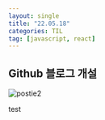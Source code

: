 ```yaml
---
layout: single
title: "22.05.18"
categories: TIL
tag: [javascript, react]
---
```


## Github 블로그 개설

<img src="/Users/changkeunji/Documents/coding/ChangKeunJi.github.io/images/2022-05-18-first/postie2.jpg" alt="postie2"  />

test
